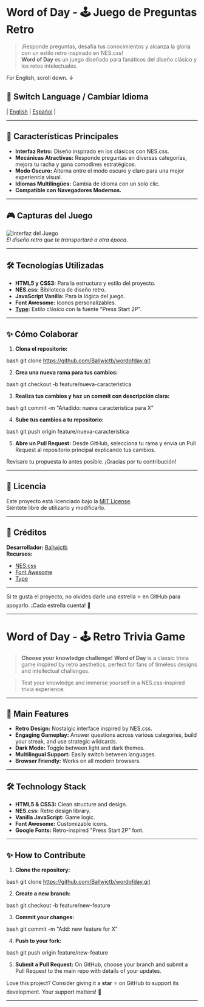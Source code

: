 # Word of Day - 🕹️ Juego de Preguntas Retro

> ¡Responde preguntas, desafía tus conocimientos y alcanza la gloria con un estilo retro inspirado en NES.css!  
> **Word of Day** es un juego diseñado para fanáticos del diseño clásico y los retos intelectuales.  

For English, scroll down. ↓

## 🌟 Switch Language / Cambiar Idioma
| [English](#english-section) | [Español](#bienvenido-a-word-of-day---juego-de-preguntas-retro) |

---

## 🚀 **Características Principales**
- **Interfaz Retro:** Diseño inspirado en los clásicos con NES.css.
- **Mecánicas Atractivas:** Responde preguntas en diversas categorías, mejora tu racha y gana comodines estratégicos.
- **Modo Oscuro:** Alterna entre el modo oscuro y claro para una mejor experiencia visual.
- **Idiomas Multilingües:** Cambia de idioma con un solo clic.
- **Compatible con Navegadores Modernos.**
  
---

## 🎮 **Capturas del Juego**
![Interfaz del Juego](https://www.tusitio.com/assets/preview-game.jpg)  
_El diseño retro que te transportará a otra época._

---

## 🛠️ **Tecnologías Utilizadas**
- **HTML5 y CSS3:** Para la estructura y estilo del proyecto.
- **NES.css:** Biblioteca de diseño retro.
- **JavaScript Vanilla:** Para la lógica del juego.
- **Font Awesome:** Iconos personalizables.
- **[Type](https://type.ieslaarboleda.com):** Estilo clásico con la fuente "Press Start 2P".

---

## ✨ **Cómo Colaborar**
1. **Clona el repositorio:**
   
bash
   git clone https://github.com/Ballwictb/wordofday.git

2. **Crea una nueva rama para tus cambios:**
   
bash
   git checkout -b feature/nueva-caracteristica

3. **Realiza tus cambios y haz un commit con descripción clara:**
   
bash
   git commit -m "Añadido: nueva característica para X"

4. **Sube tus cambios a tu repositorio:**
   
bash
   git push origin feature/nueva-caracteristica

5. **Abre un Pull Request:** Desde GitHub, selecciona tu rama y envía un Pull Request al repositorio principal explicando tus cambios.

Revisare tu propuesta lo antes posible. ¡Gracias por tu contribución!

---

## 🗽 **Licencia**
Este proyecto está licenciado bajo la [MIT License](./LICENSE).  
Siéntete libre de utilizarlo y modificarlo.

---

## 📣 **Créditos**
**Desarrollador:** [Ballwictb](https://github.com/Ballwictb)  
**Recursos:**
- [NES.css](https://nostalgic-css.github.io/NES.css/)
- [Font Awesome](https://fontawesome.com/)
- [Type](https://type.ieslaarboleda.com/)

---

Si te gusta el proyecto, no olvides darle una estrella ⭐ en GitHub para apoyarlo. ¡Cada estrella cuenta! 🌟

---

# Word of Day - 🕹️ Retro Trivia Game

<a id="english-section"></a>

> **Choose your knowledge challenge!** 
> **Word of Day** is a classic trivia game inspired by retro aesthetics, perfect for fans of timeless designs and intellectual challenges.  

> Test your knowledge and immerse yourself in a NES.css-inspired trivia experience. 

---

## 🚀 **Main Features**
- **Retro Design:** Nostalgic interface inspired by NES.css.
- **Engaging Gameplay:** Answer questions across various categories, build your streak, and use strategic wildcards.
- **Dark Mode:** Toggle between light and dark themes.
- **Multilingual Support:** Easily switch between languages.
- **Browser Friendly:** Works on all modern browsers.

---

## 🛠 **Technology Stack**
- **HTML5 & CSS3:** Clean structure and design.
- **NES.css:** Retro design library.
- **Vanilla JavaScript:** Game logic.
- **Font Awesome:** Customizable icons.
- **Google Fonts:** Retro-inspired "Press Start 2P" font.

---

## ✨ **How to Contribute**
1. **Clone the repository:**
   
bash
   git clone https://github.com/Ballwictb/wordofday.git

2. **Create a new branch:**
   
bash
   git checkout -b feature/new-feature

3. **Commit your changes:**
   
bash
   git commit -m "Add: new feature for X"

4. **Push to your fork:**
   
bash
   git push origin feature/new-feature

5. **Submit a Pull Request:** On GitHub, choose your branch and submit a Pull Request to the main repo with details of your updates.

Love this project? Consider giving it a **star** ⭐ on GitHub to support its development. Your support matters! 🌟

---
